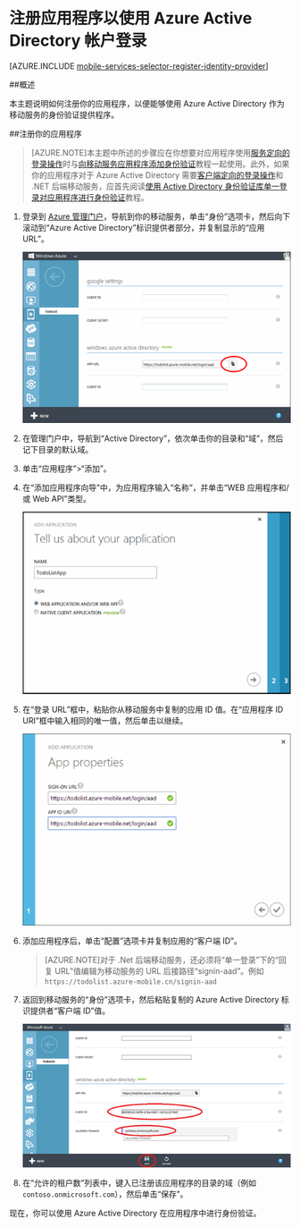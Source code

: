 <properties 
	pageTitle="注册以进行 Azure Active Directory 身份验证 | Windows Azure" 
	description="了解如何在移动服务应用程序中注册以进行 Azure Active Directory 身份验证。" 
	authors="wesmc7777" 
	services="mobile-services" 
	documentationCenter="" 
	manager="dwrede" 
	editor=""/>

<tags 
	ms.service="mobile-services" 
	ms.date="11/15/2015" 
	wacn.date="12/31/2015"/>

# 注册应用程序以使用 Azure Active Directory 帐户登录

[AZURE.INCLUDE [mobile-services-selector-register-identity-provider](../includes/mobile-services-selector-register-identity-provider.md)]

##概述

本主题说明如何注册你的应用程序，以便能够使用 Azure Active Directory 作为移动服务的身份验证提供程序。

##注册你的应用程序

>[AZURE.NOTE]本主题中所述的步骤应在你想要对应用程序使用[服务定向的登录操作](/documentation/articles/mobile-services-dotnet-backend-windows-store-dotnet-get-started-users)时与[向移动服务应用程序添加身份验证](http://msdn.microsoft.com/zh-cn/library/azure/dn283952.aspx)教程一起使用。此外，如果你的应用程序对于 Azure Active Directory 需要[客户端定向的登录操作](http://msdn.microsoft.com/zh-cn/library/azure/jj710106.aspx)和 .NET 后端移动服务，应首先阅读[使用 Active Directory 身份验证库单一登录对应用程序进行身份验证](/documentation/articles/mobile-services-windows-store-dotnet-adal-sso-authentication)教程。

1. 登录到 [Azure 管理门户]，导航到你的移动服务，单击“身份”选项卡，然后向下滚动到“Azure Active Directory”标识提供者部分，并复制显示的“应用 URL”。

    ![AAD 的移动服务应用 URL](./media/mobile-services-how-to-register-active-directory-authentication/mobile-services-copy-app-url-waad-auth.png)


2. 在管理门户中，导航到“Active Directory”，依次单击你的目录和“域”，然后记下目录的默认域。

3. 单击“应用程序”>“添加”。

4. 在“添加应用程序向导”中，为应用程序输入“名称”，并单击“WEB 应用程序和/或 Web API”类型。

    ![为 AAD 应用命名](./media/mobile-services-how-to-register-active-directory-authentication/mobile-services-add-app-wizard-1-waad-auth.png)

5. 在“登录 URL”框中，粘贴你从移动服务中复制的应用 ID 值。在“应用程序 ID URI”框中输入相同的唯一值，然后单击以继续。
 
    ![设置 AAD 应用属性](./media/mobile-services-how-to-register-active-directory-authentication/mobile-services-add-app-wizard-2-waad-auth.png)

6. 添加应用程序后，单击“配置”选项卡并复制应用的“客户端 ID”。

    >[AZURE.NOTE]对于 .Net 后端移动服务，还必须将“单一登录”下的“回复 URL”值编辑为移动服务的 URL 后接路径“signin-aad”。例如 `https://todolist.azure-mobile.cn/signin-aad`

7. 返回到移动服务的“身份”选项卡，然后粘贴复制的 Azure Active Directory 标识提供者“客户端 ID”值。
 
    ![](./media/mobile-services-how-to-register-active-directory-authentication/mobile-services-clientid-pasted-waad-auth.png)

8.  在“允许的租户数”列表中，键入已注册该应用程序的目录的域（例如 `contoso.onmicrosoft.com`），然后单击“保存”。


现在，你可以使用 Azure Active Directory 在应用程序中进行身份验证。



<!-- Anchors. -->

<!-- Images. -->


<!-- URLs. -->
[Azure 管理门户]: https://manage.windowsazure.cn/

<!---HONumber=Mooncake_1221_2015-->